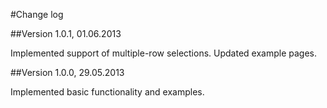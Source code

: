#Change log

##Version 1.0.1, 01.06.2013

Implemented support of multiple-row selections. Updated example pages.

##Version 1.0.0, 29.05.2013

Implemented basic functionality and examples.
